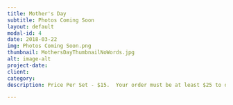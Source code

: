```yaml
---
title: Mother's Day
subtitle: Photos Coming Soon
layout: default
modal-id: 4
date: 2018-03-22
img: Photos Coming Soon.png
thumbnail: MothersDayThumbnailNoWords.jpg
alt: image-alt
project-date: 
client: 
category: 
description: Price Per Set - $15.  Your order must be at least $25 to qualify for free delivery.

---
```


